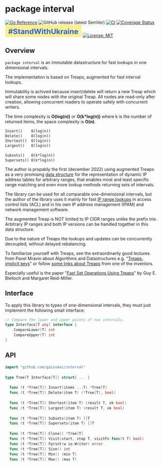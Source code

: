 # package interval
[![Go Reference](https://pkg.go.dev/badge/github.com/gaissmai/interval.svg)](https://pkg.go.dev/github.com/gaissmai/interval#section-documentation)
![GitHub release (latest SemVer)](https://img.shields.io/github/v/release/gaissmai/interval)
[![CI](https://github.com/gaissmai/interval/actions/workflows/go.yml/badge.svg)](https://github.com/gaissmai/interval/actions/workflows/go.yml)
[![Coverage Status](https://coveralls.io/repos/github/gaissmai/interval/badge.svg)](https://coveralls.io/github/gaissmai/interval)
[![Stand With Ukraine](https://raw.githubusercontent.com/vshymanskyy/StandWithUkraine/main/badges/StandWithUkraine.svg)](https://stand-with-ukraine.pp.ua)
[![License: MIT](https://img.shields.io/badge/License-MIT-yellow.svg)](https://opensource.org/licenses/MIT)

## Overview

`package interval` is an immutable datastructure for fast lookups in one dimensional intervals.

The implementation is based on Treaps, augmented for fast interval lookups.

Immutability is achived because insert/delete will return a new Treap which will share some nodes with the original Treap.
All nodes are read-only after creation, allowing concurrent readers to operate safely with concurrent writers.

The time complexity is **O(log(n))** or **O(k*log(n))** where k is the number of returned items, the space complexity is **O(n)**.

```
Insert()    O(log(n))
Delete()    O(log(n))
Shortest()  O(log(n))
Largest()   O(log(n))

Subsets()   O(k*log(n))
Supersets() O(k*log(n))
```

The author is propably the first (december 2022) using augmented Treaps
as a very promising [data structure] for the representation of dynamic IP address tables
for arbitrary ranges, that enables most and least specific range matching and even more lookup methods
returning sets of intervals.

The library can be used for all comparable one-dimensional intervals,
but the author of the library uses it mainly for fast [IP range lookups] in access control lists (ACL)
and in his own IP address management (IPAM) and network management software.

The augmented Treap is NOT limited to IP CIDR ranges unlike the prefix trie.
Arbitrary IP ranges and both IP versions can be handled together in this data structure.

Due to the nature of Treaps the lookups and updates can be concurrently decoupled, without delayed rebalancing.

To familiarize yourself with Treaps, see the extraordinarily good lectures from
Pavel Mravin about Algorithms and Datastructures e.g. "[Treaps, implicit keys]"
or follow [some links about Treaps] from one of the inventors.

Especially useful is the paper "[Fast Set Operations Using Treaps]" by Guy E. Blelloch and Margaret Reid-Miller.

[IP Range lookups]: https://github.com/gaissmai/iprange
[data structure]: https://ieeexplore.ieee.org/abstract/document/912716
[Treaps, implicit keys]: https://youtu.be/svAHk-FAQgM
[some links about Treaps]: http://faculty.washington.edu/aragon/treaps.html
[Fast Set Operations Using Treaps]: https://www.cs.cmu.edu/~scandal/papers/treaps-spaa98.pdf

## Interface

To apply this library to types of one-dimensional intervals, they must just implement the following small interface:

```go
// Compare the lower and upper points of two intervals.
type Interface[T any] interface {
	CompareLower(T) int
	CompareUpper(T) int
}
```

## API
```go
import "github.com/gaissmai/interval"

type Tree[T Interface[T]] struct{ ... }

  func (t *Tree[T]) Insert(items ...T) *Tree[T]
  func (t *Tree[T]) Delete(item T) (*Tree[T], bool)

  func (t *Tree[T]) Shortest(item T) (result T, ok bool)
  func (t *Tree[T]) Largest(item T) (result T, ok bool)

  func (t *Tree[T]) Subsets(item T) []T
  func (t *Tree[T]) Supersets(item T) []T

  func (t *Tree[T]) Clone() *Tree[T]
  func (t *Tree[T]) Visit(start, stop T, visitFn func(t T) bool)
  func (t *Tree[T]) Fprint(w io.Writer) error
  func (t *Tree[T]) Size() int
  func (t *Tree[T]) Min() (min T)
  func (t *Tree[T]) Max() (max T)

```
